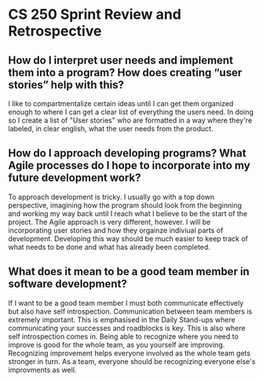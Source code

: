 # CS 250 Sprint Review and Retrospective

## How do I interpret user needs and implement them into a program? How does creating “user stories” help with this?

I like to compartmentalize certain ideas until I can get them organized enough to where I can get a clear list of everything the users need.
In doing so I create a list of "User stories" who are formatted in a way where they're labeled, in clear english, what the user needs from the product.

## How do I approach developing programs? What Agile processes do I hope to incorporate into my future development work?

To approach development is tricky. I usually go with a top down perspective, imagining how the program should look from the beginning and working my way back until I reach what I believe to be the start of the project. The Agile approach is very different, however. I will be incorporating user stories and how they orgainze indiviual parts of development. Developing this way should be much easier to keep track of what needs to be done and what has already been completed.

## What does it mean to be a good team member in software development?

If I want to be a good team member I must both communicate effectively but also have self introspection. Communication between team members is extremely important. This is emphasised in the Daily Stand-ups where communicating your successes and roadblocks is key. This is also where self introspection comes in. Being able to recognize where you need to improve is good for the whole team, as you yourself are improving. Recognizing improvement helps everyone involved as the whole team gets stronger in turn. As a team, everyone should be recognizing everyone else's improvments as well. 
